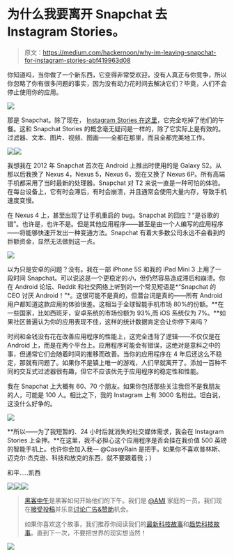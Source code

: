 # 为什么我要离开 Snapchat 去 Instagram Stories。

> 原文：<https://medium.com/hackernoon/why-im-leaving-snapchat-for-instagram-stories-abf419963d08>

你知道吗，当你做了一个新东西，它变得非常受欢迎，没有人真正与你竞争，所以你忽略了你有很多问题的事实，因为没有动力花时间去解决它们？毕竟，人们不会停止使用你的应用。

![](img/55e10e4826b9b80d6703ced5f4b51f39.png)

那是 Snapchat。除了现在， [Instagram Stories 在这里](http://thenextweb.com/opinion/2016/08/03/everyone-says-instagram-stories-copied-snapchat-but-its-got-a-killer-feature/#gref)，它完全吃掉了他们的午餐。这和 Snapchat Stories 的概念毫无疑问是一样的，除了它实际上是有效的。过滤器、文本、图片、视频、图画——全都在那里，而且全都完美地工作。

![](img/ec93a0e0517915bc0d6214b6f0a94b9d.png)![](img/353275a904e7093529aec0d5e5ccb62f.png)

我想我在 2012 年 Snapchat 首次在 Android 上推出时使用的是 Galaxy S2。从那以后我换了 Nexus 4，Nexus 5，Nexus 6，现在又换了 Nexus 6P。所有高端手机都采用了当时最新的处理器。Snapchat 对 T2 来说一直是一种可怕的体验。在每台设备上，它有时会滞后，有时会崩溃，并且通常会使用大量内存，导致手机速度变慢。

在 Nexus 4 上，甚至出现了让手机重启的 bug。Snapchat 的回应？“是谷歌的错”。也许是，也许不是。但是其他应用程序——甚至是由一个人编写的应用程序——将能够快速开发出一种变通方法。Snapchat 有着大多数公司永远不会看到的巨额资金，显然无法做到这一点。

![](img/0fb51eb38502a84384b8453d973028d2.png)

以为只是安卓的问题？没有。我在一部 iPhone 5S 和我的 iPad Mini 3 上用了一段时间 Snapchat。可以说这是一个更稳定的*小*，但仍然容易造成滞后和崩溃。你在 Android 论坛、Reddit 和社交网络上听到的一个常见短语是*“Snapchat 的 CEO 讨厌 Android！”*。这很可能不是真的，但潜台词是真的——所有 Android 用户都知道这款应用的体验很差。这相当于全球智能手机市场 80%的份额。**在一些国家，比如西班牙，安卓系统的市场份额为 93%,而 iOS 系统仅为 7%。**如果社区普遍认为你的应用表现不佳，这样的统计数据肯定会让你停下来吗？

时间和金钱没有花在改善应用程序的性能上，这完全违背了逻辑——不仅仅是在 Android 上，而是在两个平台上。应用程序可能会有错误，这绝对是意料之中的事，但通常它们会随着时间的推移而改善。当你的应用程序在 4 年后还这么不稳定，那就有问题了。如果你不是镇上唯一的游戏，人们早就离开了。添加一百种不同的交互式过滤器很有趣，但它不应该优先于应用程序的稳定性和性能。

我在 Snapchat 上大概有 60、70 个朋友。如果你包括那些关注我但不是我朋友的人，可能是 100 人。相比之下，我的 Instagram 上有 3000 名粉丝。坦白说，这没什么好争的。

![](img/47a3b873a68ca67812e6e5d7726a19f0.png)

**所以——为了我短暂的、24 小时后就消失的社交媒体需求，我会在 Instagram Stories 上全押。**在这里，我不必担心这个应用程序是否会挂在我价值 500 英镑的智能手机上。也许你会加入我— @CaseyRain 是把手。如果你不喜欢普林斯、迈克尔·杰克逊、科技和放克的东西，就不要跟着我；)

和平…..凯西

[![](img/50ef4044ecd4e250b5d50f368b775d38.png)](http://bit.ly/HackernoonFB)[![](img/979d9a46439d5aebbdcdca574e21dc81.png)](https://goo.gl/k7XYbx)[![](img/2930ba6bd2c12218fdbbf7e02c8746ff.png)](https://goo.gl/4ofytp)

> [黑客中午](http://bit.ly/Hackernoon)是黑客如何开始他们的下午。我们是 [@AMI](http://bit.ly/atAMIatAMI) 家庭的一员。我们现在[接受投稿](http://bit.ly/hackernoonsubmission)并乐意[讨论广告&赞助](mailto:partners@amipublications.com)机会。
> 
> 如果你喜欢这个故事，我们推荐你阅读我们的[最新科技故事](http://bit.ly/hackernoonlatestt)和[趋势科技故事](https://hackernoon.com/trending)。直到下一次，不要把世界的现实想当然！

[![](img/be0ca55ba73a573dce11effb2ee80d56.png)](https://goo.gl/Ahtev1)